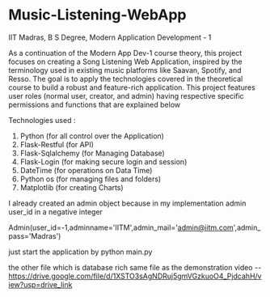 # Music-Listening-WebApp
IIT Madras, B S Degree, Modern Application Development - 1

 As a continuation of the Modern App Dev-1 course theory, this project focuses on creating a
 Song Listening Web Application, inspired by the terminology used in existing music platforms like Saavan,
 Spotify, and Resso. The goal is to apply the technologies covered in the theoretical course to build a robust
 and feature-rich application. This project features user roles (normal user, creator, and admin) having
 respective specific permissions and functions that are explained below

  Technologies used :
 1. Python (for all control over the Application)
 2. Flask-Restful (for API)
 3. Flask-Sqlalchemy (for Managing Database)
 4. Flask-Login (for making secure login and session)
 5. DateTime (for operations on Data Time)
 6. Python os (for managing files and folders)
 7. Matplotlib (for creating Charts)

    

I already created an admin object because in my implementation admin user_id in a negative integer

Admin(user_id=-1,adminname='IITM',admin_mail='admin@iitm.com',admin_pass='Madras')

just start the application by python main.py

the other file which is database rich same file as the demonstration video -- https://drive.google.com/file/d/1XSTO3sAgNDRuj5gmVGzkuoO4_PjdcahH/view?usp=drive_link

